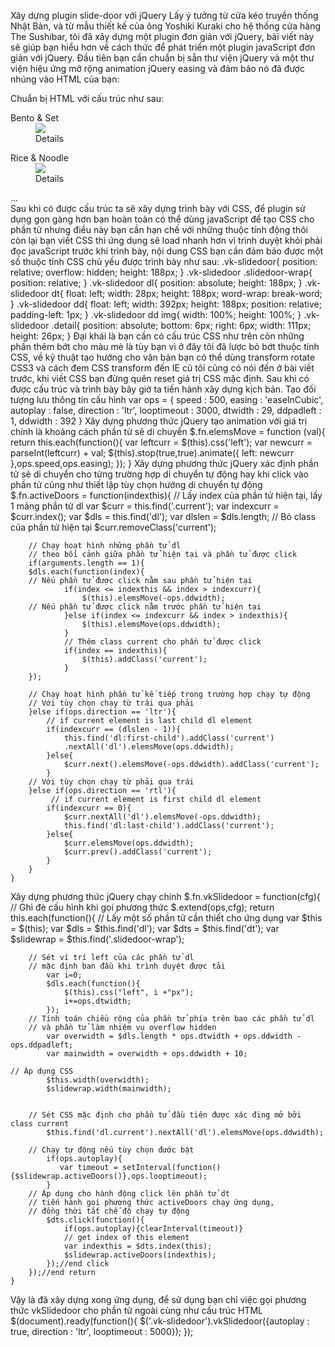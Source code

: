 Xây dựng plugin slide-door với jQuery
Lấy ý tưởng từ cửa kéo truyền thống Nhật Bản, và từ mẫu thiết kế của ông Yoshiki Kuraki cho hệ thống cửa hàng The Sushibar, tôi đã xây dựng một plugin đơn giản với jQuery, bài viết này sẽ giúp bạn hiểu hơn về cách thức để phát triển một plugin javaScript đơn giản với jQuery. Đầu tiên bạn cần chuẩn bị sẵn thư viện jQuery và một thư viện hiệu ứng mở rộng animation jQuery easing và đảm bảo nó đã được nhúng vào HTML của bạn:
<script type="text/javascript" src="jquery.min.js"></script>
<script type="text/javascript" src="jquery.easing.1.3.js"></script>
Chuẩn bị HTML với cấu trúc như sau:
<div class="vk-slidedoor">
        <div class="slidedoor-wrap">
            <dl>
                <dt>Bento & Set</dt>
                <dd><img src="#" /><div class="detail">Details</div></dd>
            </dl>
      <dl>
                <dt>Rice & Noodle</dt>
                <dd><img src="#" /><div class="detail">Details</div></dd>
            </dl>
	    ...
	</div>
</div>
Sau khi có được cấu trúc ta sẽ xây dựng trình bày với CSS, để plugin sử dụng gọn gàng hơn bạn hoàn toàn có thể dùng javaScript để tạo CSS cho phần tử nhưng điều này bạn cần hạn chế với những thuộc tính động thôi còn lại bạn viết CSS thì ứng dụng sẽ load nhanh hơn vì trình duyệt khỏi phải đọc javaScript trước khi trình bày, nội dung CSS bạn cần đảm bảo được một số thuộc tính CSS chủ yếu được trình bày như sau:
.vk-slidedoor{
    position: relative;
    overflow: hidden;
    height: 188px;
}
.vk-slidedoor .slidedoor-wrap{
    position: relative;
}
.vk-slidedoor dl{
    position: absolute; 
    height: 188px;
}
.vk-slidedoor dt{
    float: left;
    width: 28px;
    height: 188px;
    word-wrap: break-word;
}
.vk-slidedoor dd{
    float: left;
    width: 392px;
    height: 188px;
    position: relative;
    padding-left: 1px;
}
.vk-slidedoor dd img{
    width: 100%;
    height: 100%;
}
.vk-slidedoor .detail{
    position: absolute;
    bottom: 6px; right: 6px;
    width: 111px; height:  26px;
}
Đại khái là bạn cần có cấu trúc CSS như trên còn những phần thêm bớt cho màu mè là tùy bạn vì ở đây tôi đã lược bỏ bớt thuộc tính CSS, về kỹ thuật tạo hướng cho văn bản bạn có thể dùng transform rotate CSS3 và cách đem CSS transform đến IE cũ tôi cũng có nói đến ở bài viết trước, khi viết CSS bạn đừng quên reset giá trị CSS mặc định.
Sau khi có được cấu trúc và trình bày bây giờ ta tiến hành xây dựng kịch bản.
Tạo đối tượng lưu thông tin cấu hình
var ops = {
        speed : 500,
        easing : 'easeInCubic',
        autoplay : false,
        direction : 'ltr',
        looptimeout : 3000,
        dtwidth : 29,
        ddpadleft : 1,
        ddwidth : 392
    }
 Xây dựng phương thức jQuery tạo animation với giá trị chính là khoảng cách phần tử sẽ di chuyển
    $.fn.elemsMove = function (val){
        return this.each(function(){
            var leftcurr = $(this).css('left');
            var newcurr = parseInt(leftcurr) + val;
            $(this).stop(true,true).animate({
                left: newcurr
            },ops.speed,ops.easing);
        });
    }
  Xây dựng phương thức jQuery xác định phần tử sẽ di chuyển cho từng trường hợp di chuyển tự động hay khi click vào phần tử cũng như thiết lập tùy chọn hướng di chuyển tự động
	$.fn.activeDoors = function(indexthis){
		// Lấy index của phần tử hiện tại, lấy 1 mảng phần tử dl
		var $curr = this.find('.current');
		var indexcurr = $curr.index();
		var $dls = this.find('dl');
		var dlslen = $dls.length;
		// Bỏ class của phần tử hiện tại
		$curr.removeClass('current');
        
		
		// Chạy hoạt hình những phần tử dl 
		// theo bối cảnh giữa phần tử hiện tại và phần tử được click
		if(arguments.length == 1){
		$dls.each(function(index){
		// Nếu phần tử được click nằm sau phần tử hiện tại
                if(index <= indexthis && index > indexcurr){
                    $(this).elemsMove(-ops.ddwidth);
		// Nếu phần tử được click nằm trước phần tử hiện tại
                }else if(index <= indexcurr && index > indexthis){
                    $(this).elemsMove(ops.ddwidth);
                }
                // Thêm class current cho phần tử được click
                if(index == indexthis){
                    $(this).addClass('current');
                }
		});

		// Chạy hoạt hình phần tử kế tiếp trong trường hợp chạy tự động
		// Với tùy chọn chạy từ trái qua phải
		}else if(ops.direction == 'ltr'){
			// if current element is last child dl element
			if(indexcurr == (dlslen - 1)){
				this.find('dl:first-child').addClass('current')
				.nextAll('dl').elemsMove(ops.ddwidth);
			}else{
				$curr.next().elemsMove(-ops.ddwidth).addClass('current');
			}
		// Với tùy chọn chạy từ phải qua trái
		}else if(ops.direction == 'rtl'){
			 // if current element is first child dl element
			if(indexcurr == 0){
				$curr.nextAll('dl').elemsMove(-ops.ddwidth);
				this.find('dl:last-child').addClass('current');
			}else{
				$curr.elemsMove(ops.ddwidth);
				$curr.prev().addClass('current');
			}
		}
	}
Xây dựng phương thức jQuery chạy chính
$.fn.vkSlidedoor = function(cfg){
	// Ghì đè cấu hình khi gọi phương thức
        $.extend(ops,cfg);
        return this.each(function(){
	// Lấy một số phần tử cần thiết cho ứng dụng
            var $this = $(this);
            var $dls = $this.find('dl');
            var $dts = $this.find('dt');
            var $slidewrap = $this.find('.slidedoor-wrap');
            
	    // Sét ví trí left của các phần tử dl
	    // mặc định ban đầu khi trình duyệt được tải
            var i=0;
            $dls.each(function(){
                $(this).css("left", i +"px");
                i+=ops.dtwidth;
            });
	    // Tính toán chiều rộng của phần tử phía trên bao các phần tử dl
	    // và phần tử làm nhiệm vụ overflow hidden
            var overwidth = $dls.length * ops.dtwidth + ops.ddwidth - ops.ddpadleft;
            var mainwidth = overwidth + ops.ddwidth + 10;
	
	// Áp dụng CSS
            $this.width(overwidth);
            $slidewrap.width(mainwidth);
            
            
	    // Sét CSS mặc định cho phần tử đầu tiên được xác đing mở bởi class current
            $this.find('dl.current').nextAll('dl').elemsMove(ops.ddwidth);
            
	    // Chạy tự động nếu tùy chọn đước bật
            if(ops.autoplay){
               var timeout = setInterval(function(){$slidewrap.activeDoors()},ops.looptimeout);
            }
	    // Áp dụng cho hành động click lên phần tử dt
	    // tiến hành gọi phương thức activeDoors chạy ứng dụng, 
	    // đồng thời tắt chế độ chạy tự động
            $dts.click(function(){
                if(ops.autoplay){clearInterval(timeout)}
                // get index of this element
                var indexthis = $dts.index(this);
                $slidewrap.activeDoors(indexthis);
            });//end click
        });//end return 
    }
Vậy là đã xây dựng xong ứng dụng, để sử dụng bạn chỉ việc gọi phương thức vkSlidedoor cho phần tử ngoài cùng như cấu trúc HTML
$(document).ready(function(){
    $('.vk-slidedoor').vkSlidedoor({autoplay : true, direction : 'ltr', looptimeout : 5000});
});
